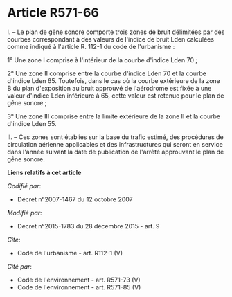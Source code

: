 # Article R571-66

I. – Le plan de gêne sonore comporte trois zones de bruit délimitées par des courbes correspondant à des valeurs de l'indice
de bruit Lden calculées comme indiqué à l'article R. 112-1 du code de l'urbanisme :

1° Une zone I comprise à l'intérieur de la courbe d'indice Lden 70 ;

2° Une zone II comprise entre la courbe d'indice Lden 70 et la courbe d'indice Lden 65. Toutefois, dans le cas où la courbe
extérieure de la zone B du plan d'exposition au bruit approuvé de l'aérodrome est fixée à une valeur d'indice Lden inférieure
à 65, cette valeur est retenue pour le plan de gêne sonore ;

3° Une zone III comprise entre la limite extérieure de la zone II et la courbe d'indice Lden 55.

II. – Ces zones sont établies sur la base du trafic estimé, des procédures de circulation aérienne applicables et des
infrastructures qui seront en service dans l'année suivant la date de publication de l'arrêté approuvant le plan de gêne
sonore.

**Liens relatifs à cet article**

_Codifié par_:

  - Décret n°2007-1467 du 12 octobre 2007

_Modifié par_:

  - Décret n°2015-1783 du 28 décembre 2015 - art. 9

_Cite_:

  - Code de l'urbanisme - art. R112-1 (V)

_Cité par_:

  - Code de l'environnement - art. R571-73 (V)
  - Code de l'environnement - art. R571-85 (V)
